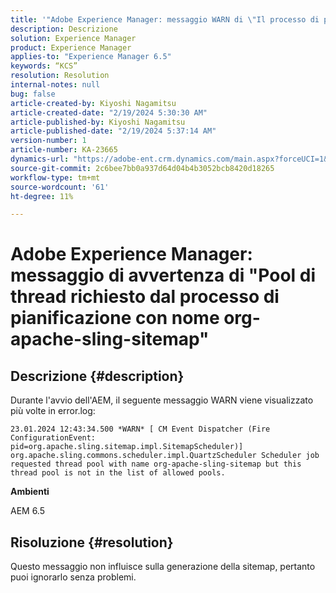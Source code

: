 ```yaml
---
title: '"Adobe Experience Manager: messaggio WARN di \"Il processo di pianificazione ha richiesto un pool di thread denominato org-apache-sling-sitemap\"'
description: Descrizione
solution: Experience Manager
product: Experience Manager
applies-to: "Experience Manager 6.5"
keywords: “KCS”
resolution: Resolution
internal-notes: null
bug: false
article-created-by: Kiyoshi Nagamitsu
article-created-date: "2/19/2024 5:30:30 AM"
article-published-by: Kiyoshi Nagamitsu
article-published-date: "2/19/2024 5:37:14 AM"
version-number: 1
article-number: KA-23665
dynamics-url: "https://adobe-ent.crm.dynamics.com/main.aspx?forceUCI=1&pagetype=entityrecord&etn=knowledgearticle&id=1069c7fc-e7ce-ee11-9079-6045bd0067ea"
source-git-commit: 2c6bee7bb0a937d64d04b4b3052bcb8420d18265
workflow-type: tm+mt
source-wordcount: '61'
ht-degree: 11%

---
```


# Adobe Experience Manager: messaggio di avvertenza di &quot;Pool di thread richiesto dal processo di pianificazione con nome org-apache-sling-sitemap&quot;

## Descrizione {#description}


Durante l&#39;avvio dell&#39;AEM, il seguente messaggio WARN viene visualizzato più volte in error.log:


```
23.01.2024 12:43:34.500 *WARN* [ CM Event Dispatcher (Fire ConfigurationEvent: pid=org.apache.sling.sitemap.impl.SitemapScheduler)]  org.apache.sling.commons.scheduler.impl.QuartzScheduler Scheduler job requested thread pool with name org-apache-sling-sitemap but this thread pool is not in the list of allowed pools.
```


<b>Ambienti</b>

AEM 6.5


## Risoluzione {#resolution}


Questo messaggio non influisce sulla generazione della sitemap, pertanto puoi ignorarlo senza problemi.
